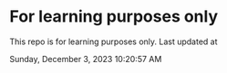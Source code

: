 # For learning purposes only
This repo is for learning purposes only.
Last updated at

Sunday, December 3, 2023 10:20:57 AM

